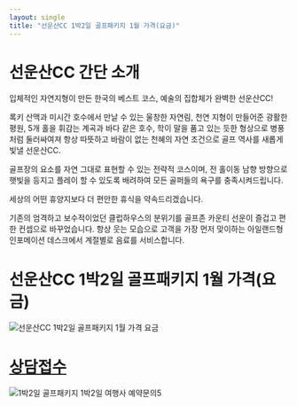 ```yaml
---
layout: single
title: "선운산CC 1박2일 골프패키지 1월 가격(요금)"
---
```


# 선운산CC 간단 소개
입체적인 자연지형이 만든 한국의 베스트 코스, 예술의 집합체가 완벽한 선운산CC!

록키 산맥과 미시간 호수에서 만날 수 있는 울창한 자연림, 천연 지형이 만들어준 광활한 평원, 5개 홀을 휘감는 계곡과 바다 같은 호수, 학이 말을 품고 있는 듯한 형상으로 병풍처럼 둘러싸여져 항상 따뜻하고 바람이 없는 천혜의 자연 조건으로 골프 역사를 새롭게 빛낼 선운산CC.

골프장의 요소를 자연 그대로 표현할 수 있는 전략적 코스이며, 전 홀이동 남향 방향으로 햇빛을 등지고 플레이 할 수 있도록 배려하여 모든 골퍼들의 욕구를 충족시켜드립니다.

세상의 어떤 휴양지보다 더 편안한 휴식을 약속드리겠습니다.

기존의 엄격하고 보수적이었던 클럽하우스의 분위기를 골프존 카운티 선운이 즐겁고 편한 컨셉으로 바꾸었습니다. 항상 웃는 모습으로 고객을 가장 먼저 맞이하는 아일랜드형 인포메이션 데스크에서 계절별로 음료를 서비스합니다.


# 선운산CC 1박2일 골프패키지 1월 가격(요금)

![선운산CC 1박2일 골프패키지 1월 가격 요금](https://user-images.githubusercontent.com/96457511/147439907-0889f495-053c-4c64-9b91-f86d3edfa917.PNG)

# [상담접수](http://www.1night2day.com/golf/detail.html?goods_no=259)

![1박2일 골프패키지 1박2일 여행사 예약문의5](https://user-images.githubusercontent.com/96457511/147439972-83261734-2820-4bd5-8898-ee74e44383ae.png)
